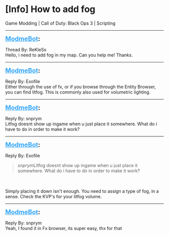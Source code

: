 # [Info] How to add fog
Game Modding | Call of Duty: Black Ops 3 | Scripting

---
<strong style="font-size: 1.4em;"><span style="text-decoration: underline;text-decoration-color: #34a7f9;"><span style="color:#34a7f9;">ModmeBot</span></span>:</strong>

<p>Thread By: ReKleSs<br />Hello, i need to add fog in my map. Can you help me! Thanks.</p>

---
<strong style="font-size: 1.4em;"><span style="text-decoration: underline;text-decoration-color: #34a7f9;"><span style="color:#34a7f9;">ModmeBot</span></span>:</strong>

<p>Reply By: Exofile<br />Either through the use of fx, or if you browse through the Entity Browser, you can find litfog. This is commonly also used for volumetric lighting.</p>

---
<strong style="font-size: 1.4em;"><span style="text-decoration: underline;text-decoration-color: #34a7f9;"><span style="color:#34a7f9;">ModmeBot</span></span>:</strong>

<p>Reply By: snprym<br />Litfog doesnt show up ingame when u just place it somewhere. What do i have to do in order to make it work?</p>

---
<strong style="font-size: 1.4em;"><span style="text-decoration: underline;text-decoration-color: #34a7f9;"><span style="color:#34a7f9;">ModmeBot</span></span>:</strong>

<p>Reply By: Exofile<br /><blockquote><em>snprym</em>Litfog doesnt show up ingame when u just place it somewhere. What do i have to do in order to make it work?</blockquote><br /><br />Simply placing it down isn&#39;t enough. You need to assign a type of fog, in a sense. Check the KVP&#39;s for your litfog volume.</p>

---
<strong style="font-size: 1.4em;"><span style="text-decoration: underline;text-decoration-color: #34a7f9;"><span style="color:#34a7f9;">ModmeBot</span></span>:</strong>

<p>Reply By: snprym<br />Yeah, I found it in Fx browser, its super easy, thx for that</p>
